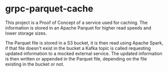 # grpc-parquet-cache

This project is a Proof of Concept of a service used for caching. 
The information is stored in an Apache Parquet for higher read speeds and lower storage sizes.

The Parquet file is stored in a S3 bucket, 
it is then read using Apache Spark, if that file doesn't exist in the bucket
a Kafka topic is called requesting updated information to a mocked external service.
The updated information is then written or appended in the Parquet file, 
depending on the file existing in the bucket or not.